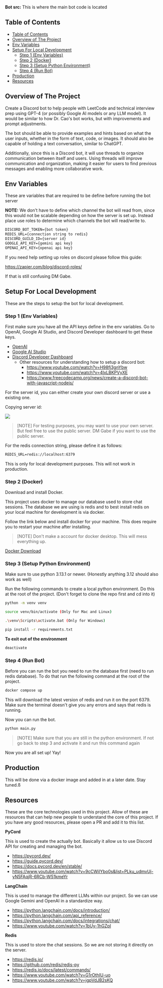 **Bot src:** This is where the main bot code is located

## Table of Contents

- [Table of Contents](#table-of-contents)
- [Overview of The Project](#overview-of-the-project)
- [Env Variables](#env-variables)
- [Setup For Local Development](#setup-for-local-development)
  - [Step 1 (Env Variables)](#step-1-env-variables)
  - [Step 2 (Docker)](#step-2-docker)
  - [Step 3 (Setup Python Environment)](#step-3-setup-python-environment)
  - [Step 4 (Run Bot)](#step-4-run-bot)
- [Production](#production)
- [Resources](#resources)

##  Overview of The Project

Create a Discord bot to help people with LeetCode and technical interview prep using GPT-4 (or possibly Google AI models or any LLM model). It would be similar to how Dr. Cao's bot works, but with improvements and prompt adjustments. 

The bot should be able to provide examples and hints based on what the user inputs, whether in the form of text, code, or images. It should also be capable of holding a text conversation, similar to ChatGPT.

Additionally, since this is a Discord bot, it will use threads to organize communication between itself and users. Using threads will improve communication and organization, making it easier for users to find previous messages and enabling more collaborative work.

##  Env Variables

These are variables that are required to be define before running the bot server

**NOTE:** We don't have to define which channel the bot will read from, since this
would not be scalable depending on how the server is set up. Instead place use roles to determine which channels the bot will read/write to. 

```txt
DISCORD_BOT_TOKEN={bot token}
REDIS_URL={connection string to redis}
DISCORD_GUILD_ID={server id}
GOOGLE_API_KEY={gemini api key}
OPENAI_API_KEY={openai api key}
```

If you need help setting up roles on discord please follow this guide:

https://zapier.com/blog/discord-roles/

If that is still confusing DM Gabe.

##  Setup For Local Development

These are the steps to setup the bot for local development.

### Step 1 (Env Variables)

First make sure you have all the API keys define in the env variables. Go to OpenAI,
Google AI Studio, and Discord Developer dashboard to get these keys. 

- [OpenAI](https://openai.com/)
- [Google AI Studio](https://aistudio.google.com/)
- [Discord Developer Dashboard](https://discord.com/developers/applications)
  - Other resources for understanding how to setup a discord bot:
    - https://www.youtube.com/watch?v=H98fj3gnYbw
    - https://www.youtube.com/watch?v=4IxLBKPVyXE
    - https://www.freecodecamp.org/news/create-a-discord-bot-with-javascript-nodejs/

For the server id, you can either create your own discord server or use a existing one. 

Copying server id:

![](./assets/Screenshot%202025-01-23%20at%207.20.04 AM.png)

>[NOTE] For testing purposes, you may want to use your own server. But feel free to use the public server. DM Gabe if you want to use the public server.

For the redis connection string, please define it as follows:

```txt
REDIS_URL=redis://localhost:6379
```

This is only for local development purposes. This will not work in production.

### Step 2 (Docker)

Download and install Docker.

This project uses docker to manage our database used to store chat sessions. The database we are using is redis and to best install redis on your local machine for development is via docker.

Follow the link below and install docker for your machine. This does require you to restart your machine after installing.

>[NOTE] Don't make a account for docker desktop. This will mess everything up.

[Docker Download](./assets/Docker.png)

### Step 3 (Setup Python Environment)

Make sure to use python 3.13.1 or newer. (Honestly anything 3.12 should also work as well)

Run the following commands to create a local python environment. Do this at the root of the project. (Don't forget to clone the repo first and cd into it)

```bash
python -m venv venv

source venv/bin/activate (Only for Mac and Linux)

.\venv\Scripts\activate.bat (Only for Windows)

pip install -r requirements.txt
```

**To exit out of the environment**

```bash
deactivate
```

### Step 4 (Run Bot)

Before you can run the bot you need to run the database first (need to run redis database). To do that run the following command at the root of the project.

```bash
docker compose up
```

This will download the latest version of redis and run it on the port 6379. Make sure the terminal doesn't give you any errors and says that redis is running.

Now you can run the bot.

```bash
python main.py
```

>[NOTE] Make sure that you are still in the python environment. If not go back to step 3 and activate it and run this command again

Now you are all set up! Yay!

## Production

This will be done via a docker image and added in at a later date. Stay tuned.ß


## Resources

These are the core technologies used in this project. Allow of these are resources that can help new people to understand the core of this project. If you have any good resources, please open a PR and add it to this list.

**PyCord**

This is used to create the actually bot. Basically it allow us to use Discord API for creating and managing the bot.

- https://pycord.dev/
- https://guide.pycord.dev/
- https://docs.pycord.dev/en/stable/
- https://www.youtube.com/watch?v=9cCWiIYbo0s&list=PLku_udmvUj-yN5FAqjR-6RCb-W51kmeYr

**LangChain**

This is used to manage the different LLMs within our project. So we can use Google Gemini and OpenAI in a standardize way.

- https://python.langchain.com/docs/introduction/
- https://python.langchain.com/api_reference/
- https://python.langchain.com/docs/integrations/chat/
- https://www.youtube.com/watch?v=1bUy-1hGZpI

**Redis**

This is used to store the chat sessions. So we are not storing it directly on the server.

- https://redis.io/
- https://github.com/redis/redis-py
- https://redis.io/docs/latest/commands/
- https://www.youtube.com/watch?v=G1rOthIU-uo
- https://www.youtube.com/watch?v=jgpVdJB2sKQ
